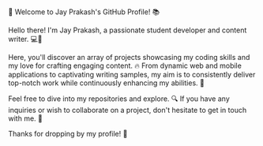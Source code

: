 🚀 Welcome to Jay Prakash's GitHub Profile! 📚

Hello there! I'm Jay Prakash, a passionate student developer and content writer. 💻📝

Here, you'll discover an array of projects showcasing my coding skills and my love for crafting engaging content. 🔥 From dynamic web and mobile applications to captivating writing samples, my aim is to consistently deliver top-notch work while continuously enhancing my abilities. 🚀

Feel free to dive into my repositories and explore. 🔍 If you have any inquiries or wish to collaborate on a project, don't hesitate to get in touch with me. 🤝

Thanks for dropping by my profile! 🙏
